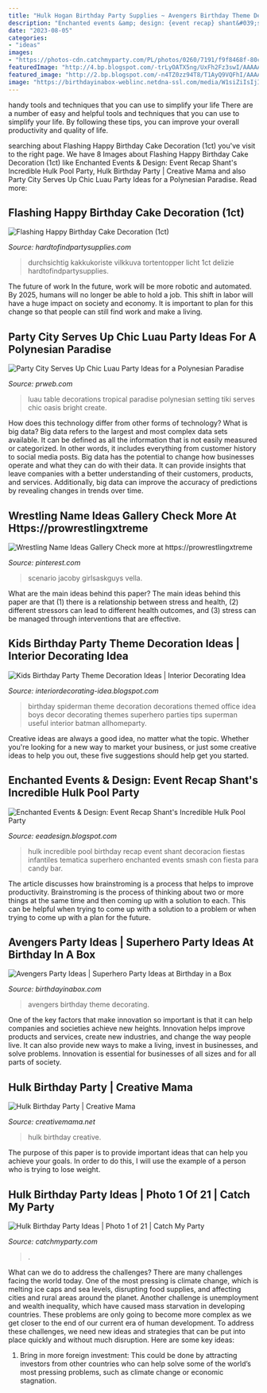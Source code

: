 ```yaml
---
title: "Hulk Hogan Birthday Party Supplies ~ Avengers Birthday Theme Decorating"
description: "Enchanted events &amp; design: {event recap} shant&#039;s incredible hulk pool party"
date: "2023-08-05"
categories:
- "ideas"
images:
- "https://photos-cdn.catchmyparty.com/PL/photos/0260/7191/f9f8468f-80cd-4048-b9a8-1aa7cd80ca2e.jpeg"
featuredImage: "http://4.bp.blogspot.com/-trLyOATX5ng/UxFh2Fz3swI/AAAAAAAANfY/Z2-jw8jBNdY/s1600/IMG_1963.JPG"
featured_image: "http://2.bp.blogspot.com/-n4TZ0zz94T8/T1AyQ9VQFhI/AAAAAAAAKG4/E4ITdHY6Edc/s1600/EEAD_IH_01_wm.jpg"
image: "https://birthdayinabox-weblinc.netdna-ssl.com/media/W1siZiIsIjIwMTkvMDUvMTYvMTUvMTQvNTEvMzczL0F2ZW5nZXJzUGFydHlfRGVjb3JhdGlvbl9UYWJsZXdhcmUuanBnIl0sWyJwIiwib3B0aW0iXV0/AvengersParty-Decoration-Tableware.jpg?sha=078d80449663d676"
---
```



handy tools and techniques that you can use to simplify your life
There are a number of easy and helpful tools and techniques that you can use to simplify your life. By following these tips, you can improve your overall productivity and quality of life.

	

		
searching about Flashing Happy Birthday Cake Decoration (1ct) you've visit to the right page. We have 8 Images about Flashing Happy Birthday Cake Decoration (1ct) like Enchanted Events &amp; Design: Event Recap Shant&#039;s Incredible Hulk Pool Party, Hulk Birthday Party | Creative Mama and also Party City Serves Up Chic Luau Party Ideas for a Polynesian Paradise. Read more:
		
    
## Flashing Happy Birthday Cake Decoration (1ct)

<img loading=lazy src="https://hardtofindpartysupplies.com/image/data/70436.jpg" onerror="this.onerror=null;this.src='https://tse2.mm.bing.net/th?id=OIP.UIx_3Au2EeJOczYJy6--xQHaHa&amp;pid=15.1';" alt="Flashing Happy Birthday Cake Decoration (1ct)">

_Source: hardtofindpartysupplies.com_

>durchsichtig kakkukoriste vilkkuva tortentopper licht 1ct delizie hardtofindpartysupplies. 

	

The future of work
In the future, work will be more robotic and automated. By 2025, humans will no longer be able to hold a job. This shift in labor will have a huge impact on society and economy. It is important to plan for this change so that people can still find work and make a living.

    
## Party City Serves Up Chic Luau Party Ideas For A Polynesian Paradise

<img loading=lazy src="https://ww1.prweb.com/prfiles/2012/06/06/9581278/luau-table-setting.jpg" onerror="this.onerror=null;this.src='https://tse4.mm.bing.net/th?id=OIP.5qSFOMMxMZd2hbtoWjCsLwHaG9&amp;pid=15.1';" alt="Party City Serves Up Chic Luau Party Ideas for a Polynesian Paradise">

_Source: prweb.com_

>luau table decorations tropical paradise polynesian setting tiki serves chic oasis bright create. 

	

How does this technology differ from other forms of technology?
What is big data? Big data refers to the largest and most complex data sets available. It can be defined as all the information that is not easily measured or categorized. In other words, it includes everything from customer history to social media posts.
Big data has the potential to change how businesses operate and what they can do with their data. It can provide insights that leave companies with a better understanding of their customers, products, and services. Additionally, big data can improve the accuracy of predictions by revealing changes in trends over time.

    
## Wrestling Name Ideas Gallery Check More At Https://prowrestlingxtreme

<img loading=lazy src="https://i.pinimg.com/736x/77/0d/51/770d51ba6070abc9084ff6747e75865a.jpg" onerror="this.onerror=null;this.src='https://tse2.mm.bing.net/th?id=OIP.PJZQR5qH6KKxly3RUkEFmQHaHa&amp;pid=15.1';" alt="Wrestling Name Ideas Gallery Check more at https://prowrestlingxtreme">

_Source: pinterest.com_

>scenario jacoby girlsaskguys vella. 

	

What are the main ideas behind this paper?
The main ideas behind this paper are that (1) there is a relationship between stress and health, (2) different stressors can lead to different health outcomes, and (3) stress can be managed through interventions that are effective.

    
## Kids Birthday Party Theme Decoration Ideas | Interior Decorating Idea

<img loading=lazy src="http://2.bp.blogspot.com/-IX0yzRjfNzA/UHZBhfl2HLI/AAAAAAAAAvA/MzLp1edRh88/s1600/kids+birthday+party+superhero+spiderman+theme.JPG" onerror="this.onerror=null;this.src='https://tse2.mm.bing.net/th?id=OIP.PdaJYII7aI2PiKaUEoZUdgHaFj&amp;pid=15.1';" alt="Kids Birthday Party Theme Decoration Ideas | Interior Decorating Idea">

_Source: interiordecorating-idea.blogspot.com_

>birthday spiderman theme decoration decorations themed office idea boys decor decorating themes superhero parties tips superman useful interior batman allhomeparty. 

	

Creative ideas are always a good idea, no matter what the topic. Whether you're looking for a new way to market your business, or just some creative ideas to help you out, these five suggestions should help get you started.

    
## Enchanted Events &amp; Design: Event Recap Shant&#039;s Incredible Hulk Pool Party

<img loading=lazy src="http://2.bp.blogspot.com/-n4TZ0zz94T8/T1AyQ9VQFhI/AAAAAAAAKG4/E4ITdHY6Edc/s1600/EEAD_IH_01_wm.jpg" onerror="this.onerror=null;this.src='https://tse1.mm.bing.net/th?id=OIP.IVoeT7SANfrl1PmTpJ1vpgHaKb&amp;pid=15.1';" alt="Enchanted Events &amp; Design: Event Recap Shant&#039;s Incredible Hulk Pool Party">

_Source: eeadesign.blogspot.com_

>hulk incredible pool birthday recap event shant decoracion fiestas infantiles tematica superhero enchanted events smash con fiesta para candy bar. 

	

The article discusses how brainstroming is a process that helps to improve productivity. Brainstroming is the process of thinking about two or more things at the same time and then coming up with a solution to each. This can be helpful when trying to come up with a solution to a problem or when trying to come up with a plan for the future.

    
## Avengers Party Ideas | Superhero Party Ideas At Birthday In A Box

<img loading=lazy src="https://birthdayinabox-weblinc.netdna-ssl.com/media/W1siZiIsIjIwMTkvMDUvMTYvMTUvMTQvNTEvMzczL0F2ZW5nZXJzUGFydHlfRGVjb3JhdGlvbl9UYWJsZXdhcmUuanBnIl0sWyJwIiwib3B0aW0iXV0/AvengersParty-Decoration-Tableware.jpg?sha=078d80449663d676" onerror="this.onerror=null;this.src='https://tse2.mm.bing.net/th?id=OIP.fbUupSzdSsG9naurceYnNAHaHG&amp;pid=15.1';" alt="Avengers Party Ideas | Superhero Party Ideas at Birthday in a Box">

_Source: birthdayinabox.com_

>avengers birthday theme decorating. 

	

One of the key factors that make innovation so important is that it can help companies and societies achieve new heights. Innovation helps improve products and services, create new industries, and change the way people live. It can also provide new ways to make a living, invest in businesses, and solve problems. Innovation is essential for businesses of all sizes and for all parts of society.

    
## Hulk Birthday Party | Creative Mama

<img loading=lazy src="http://4.bp.blogspot.com/-trLyOATX5ng/UxFh2Fz3swI/AAAAAAAANfY/Z2-jw8jBNdY/s1600/IMG_1963.JPG" onerror="this.onerror=null;this.src='https://tse1.mm.bing.net/th?id=OIP.zm-gZ9G1wY7dCbcm4obLPwHaFj&amp;pid=15.1';" alt="Hulk Birthday Party | Creative Mama">

_Source: creativemama.net_

>hulk birthday creative. 

	

The purpose of this paper is to provide important ideas that can help you achieve your goals. In order to do this, I will use the example of a person who is trying to lose weight.

    
## Hulk Birthday Party Ideas | Photo 1 Of 21 | Catch My Party

<img loading=lazy src="https://photos-cdn.catchmyparty.com/PL/photos/0260/7191/f9f8468f-80cd-4048-b9a8-1aa7cd80ca2e.jpeg" onerror="this.onerror=null;this.src='https://tse3.mm.bing.net/th?id=OIP.eoYeBvufLQdpSd0S0k7_EgHaE8&amp;pid=15.1';" alt="Hulk Birthday Party Ideas | Photo 1 of 21 | Catch My Party">

_Source: catchmyparty.com_

>. 

	

What can we do to address the challenges?
There are many challenges facing the world today. One of the most pressing is climate change, which is melting ice caps and sea levels, disrupting food supplies, and affecting cities and rural areas around the planet. Another challenge is unemployment and wealth inequality, which have caused mass starvation in developing countries. 
These problems are only going to become more complex as we get closer to the end of our current era of human development. To address these challenges, we need new ideas and strategies that can be put into place quickly and without much disruption. Here are some key ideas: 

1) Bring in more foreign investment: This could be done by attracting investors from other countries who can help solve some of the world’s most pressing problems, such as climate change or economic stagnation.

